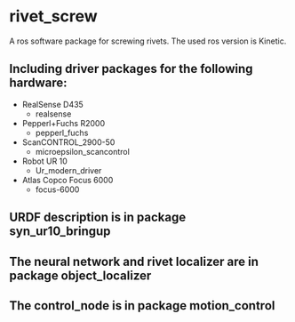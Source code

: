 # rivet_screw
A ros software package for screwing rivets. The used ros version is Kinetic.

## Including driver packages for the following hardware:
  - RealSense D435
    - realsense
  - Pepperl+Fuchs R2000
    - pepperl_fuchs
  - ScanCONTROL_2900-50
    - microepsilon_scancontrol
  - Robot UR 10
    - Ur_modern_driver
  - Atlas Copco Focus 6000
    - focus-6000
    
## URDF description is in package syn_ur10_bringup 

## The neural network and rivet localizer are in package object_localizer

## The control_node is in package motion_control
    

